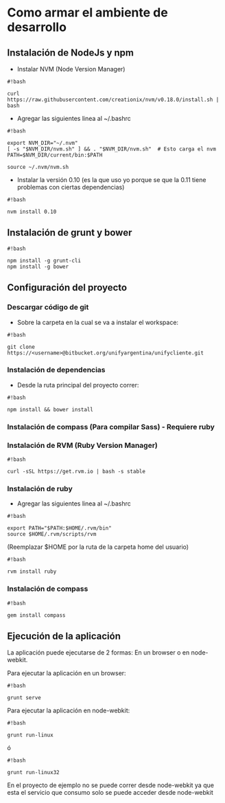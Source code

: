 # Como armar el ambiente de desarrollo #

## Instalación de NodeJs y npm ##

* Instalar NVM (Node Version Manager)

```
#!bash

curl https://raw.githubusercontent.com/creationix/nvm/v0.18.0/install.sh | bash
```

* Agregar las siguientes linea al ~/.bashrc

```
#!bash

export NVM_DIR="~/.nvm" 
[ -s "$NVM_DIR/nvm.sh" ] && . "$NVM_DIR/nvm.sh"  # Esto carga el nvm
PATH=$NVM_DIR/current/bin:$PATH

source ~/.nvm/nvm.sh
```

* Instalar la versión 0.10 (es la que uso yo porque se que la 0.11 tiene problemas con ciertas dependencias)

```
#!bash

nvm install 0.10
```

## Instalación de grunt y bower ##

```
#!bash

npm install -g grunt-cli
npm install -g bower
```

## Configuración del proyecto ##
### Descargar código de git ###
* Sobre la carpeta en la cual se va a instalar el workspace:


```
#!bash

git clone https://<username>@bitbucket.org/unifyargentina/unifycliente.git

```

### Instalación de dependencias ###
* Desde la ruta principal del proyecto correr:

```
#!bash

npm install && bower install
```


### Instalación de compass (Para compilar Sass) - Requiere ruby ###
### Instalación de RVM (Ruby Version Manager) ###

```
#!bash

curl -sSL https://get.rvm.io | bash -s stable
```

### Instalación de ruby ###


* Agregar las siguientes linea al ~/.bashrc

```
#!bash

export PATH="$PATH:$HOME/.rvm/bin" 
source $HOME/.rvm/scripts/rvm
```

(Reemplazar $HOME por la ruta de la carpeta home del usuario)


```
#!bash

rvm install ruby
```

### Instalación de compass ###


```
#!bash

gem install compass
```

## Ejecución de la aplicación ##
La aplicación puede ejecutarse de 2 formas: En un browser o en node-webkit.

Para ejecutar la aplicación en un browser:


```
#!bash

grunt serve
```

Para ejecutar la aplicación en node-webkit:

```
#!bash

grunt run-linux
```

ó

```
#!bash

grunt run-linux32
```

En el proyecto de ejemplo no se puede correr desde node-webkit ya que esta el servicio que consumo solo se puede acceder desde node-webkit
